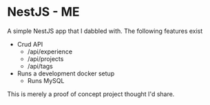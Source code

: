 # NestJS - ME
A simple NestJS app that I dabbled with.  The following features exist
- Crud API 
  - /api/experience 
  - /api/projects
  - /api/tags
- Runs a development docker setup
  - Runs MySQL
  
This is merely a proof of concept project thought I'd share.
